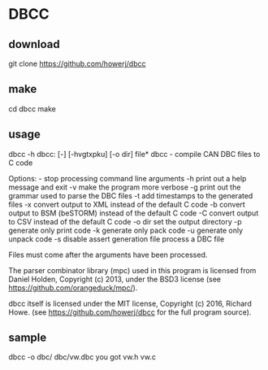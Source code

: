 # DBCC

## download 
git clone https://github.com/howerj/dbcc

## make
cd dbcc
make

## usage
dbcc -h
dbcc: [-] [-hvgtxpku] [-o dir] file*
dbcc - compile CAN DBC files to C code

Options:
	-      stop processing command line arguments
	-h     print out a help message and exit
	-v     make the program more verbose
	-g     print out the grammar used to parse the DBC files
	-t     add timestamps to the generated files
	-x     convert output to XML instead of the default C code
	-b     convert output to BSM (beSTORM) instead of the default C code
	-C     convert output to CSV instead of the default C code
	-o dir set the output directory
	-p     generate only print code
	-k     generate only pack code
	-u     generate only unpack code
	-s     disable assert generation
	file   process a DBC file

Files must come after the arguments have been processed.

The parser combinator library (mpc) used in this program is licensed from
Daniel Holden, Copyright (c) 2013, under the BSD3 license
(see https://github.com/orangeduck/mpc/).

dbcc itself is licensed under the MIT license, Copyright (c) 2016, Richard
Howe. (see https://github.com/howerj/dbcc for the full program source).


## sample
dbcc -o dbc/ dbc/vw.dbc
you got vw.h vw.c
